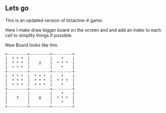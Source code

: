 ## Lets go

This is an updated version of tictactoe-4 game. 

Here I make draw bigger board on the screen and and add an index to each cell to simplify things if possible.

New Board looks like this.
```
+---------+---------+---------+
|  * * *  |         |    *    |
|  * * *  |    2    |  * * *  |
|  * * *  |         |    *    |
+---------+---------+---------+
|  * * *  |  * * *  |    *    |
|  * * *  |  * * *  |  * * *  |
|  * * *  |  * * *  |    *    |
+---------+---------+---------+
|         |         |    *    |
|    7    |    8    |  * * *  |
|         |         |    *    |
+---------+---------+---------+
```